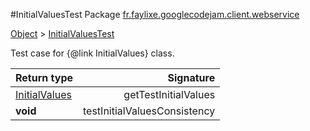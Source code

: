 #InitialValuesTest
Package [fr.faylixe.googlecodejam.client.webservice](nullfr/faylixe/googlecodejam/client/webservice)

[Object]() > [InitialValuesTest]()

Test case for {@link InitialValues} class.


Return type | Signature
--- | ---:
[InitialValues]() | getTestInitialValues
**void** | testInitialValuesConsistency

